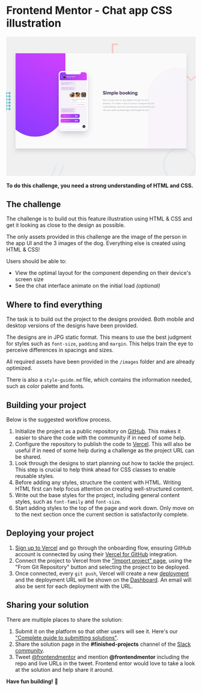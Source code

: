 # Frontend Mentor - Chat app CSS illustration

![Design preview for the Chat app CSS illustration coding challenge](./images/desktop-preview.jpg)

**To do this challenge, you need a strong understanding of HTML and CSS.**

## The challenge

The challenge is to build out this feature illustration using HTML & CSS and get it looking as close to the design as possible.

The only assets provided in this challenge are the image of the person in the app UI and the 3 images of the dog. Everything else is created using HTML & CSS!

Users should be able to:

- View the optimal layout for the component depending on their device's screen size
- See the chat interface animate on the initial load _(optional)_

## Where to find everything

The task is to build out the project to the designs provided. Both mobile and desktop versions of the designs have been provided.

The designs are in JPG static format. This means to use the best judgment for styles such as `font-size`, `padding` and `margin`. This helps train the eye to perceive differences in spacings and sizes.

All required assets have been provided in the `/images` folder and are already optimized.

There is also a `style-guide.md` file, which contains the information needed, such as color palette and fonts.

## Building your project

Below is the suggested workflow process.

1. Initialize the project as a public repository on [GitHub](https://github.com/). This makes it easier to share the code with the community if in need of some help.
2. Configure the repository to publish the code to [Vercel](https://bit.ly/fem-vercel). This will also be useful if in need of some help during a challenge as the project URL can be shared.
3. Look through the designs to start planning out how to tackle the project. This step is crucial to help think ahead for CSS classes to enable reusable styles.
4. Before adding any styles, structure the content with HTML. Writing HTML first can help focus attention on creating well-structured content.
5. Write out the base styles for the project, including general content styles, such as `font-family` and `font-size`.
6. Start adding styles to the top of the page and work down. Only move on to the next section once the current section is satisfactorily complete.

## Deploying your project

1. [Sign up to Vercel](https://bit.ly/fem-vercel-signup) and go through the onboarding flow, ensuring GitHub account is connected by using their [Vercel for GitHub](https://vercel.com/docs/v2/git-integrations/vercel-for-github) integration.
2. Connect the project to Vercel from the ["Import project" page](https://vercel.com/import), using the "From Git Repository" button and selecting the project to be deployed.
3. Once connected, every `git push`, Vercel will create a new [deployment](https://vercel.com/docs/v2/platform/deployments) and the deployment URL will be shown on the [Dashboard](https://vercel.com/dashboard). An email will also be sent for each deployment with the URL.

## Sharing your solution

There are multiple places to share the solution:

1. Submit it on the platform so that other users will see it. Here's our ["Complete guide to submitting solutions"](https://medium.com/frontend-mentor/a-complete-guide-to-submitting-solutions-on-frontend-mentor-ac6384162248).
2. Share the solution page in the **#finished-projects** channel of the [Slack community](https://www.frontendmentor.io/slack).
3. Tweet [@frontendmentor](https://twitter.com/frontendmentor) and mention **@frontendmentor** including the repo and live URLs in the tweet. Frontend entor would love to take a look at the solution and help share it around.

**Have fun building!** 🚀
